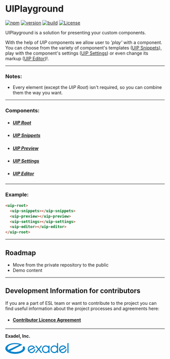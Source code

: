 # UIPlayground

[![npm](https://img.shields.io/npm/v/@exadel/ui-playground?style=for-the-badge)](https://www.npmjs.com/package/@exadel/ui-playground)
[![version](https://img.shields.io/github/package-json/v/exadel-inc/ui-playground?style=for-the-badge)](https://github.com/exadel-inc/ui-playground/releases/latest)
[![build](https://img.shields.io/github/workflow/status/exadel-inc/ui-playground/validate/main?style=for-the-badge)](https://github.com/exadel-inc/ui-playground/actions/workflows/validate.yml)
[![License](https://img.shields.io/badge/license-MIT-green.svg?style=for-the-badge)](./README.md)

UIPlayground is a solution for presenting your custom components.

With the help of *UIP* components we allow user to *'play'* with a component.
You can choose from the variety of component's templates ([UIP Snippets](./src/snippets/README.md)),
play with the component's settings ([UIP Settings](./src/settings/README.md))
or even change its markup ([UIP Editor](./src/editor/README.md))!.

---
### Notes:

- Every element (except the *UIP Root*) isn't required, so you can combine them the way you want.

---
### Components:
- ##### [UIP Root](./src/core/README.md)
- ##### [UIP Snippets](./src/snippets/README.md)
- ##### [UIP Preview](./src/preview/README.md)
- ##### [UIP Settings](./src/settings/README.md)
- ##### [UIP Editor](./src/editor/README.md)

---
### Example:
```html
<uip-root>
  <uip-snippets></uip-snippets>
  <uip-preview></uip-preview>
  <uip-settings></uip-settings>
  <uip-editor></uip-editor>
</uip-root>
```

---

## Roadmap

- Move from the private repository to the public
- Demo content

---

## Development Information for contributors

If you are a part of ESL team or want to contribute to the project
you can find useful information about the project processes and agreements here:


- #### [Contributor Licence Agreement](https://github.com/exadel-inc/ui-playground/blob/HEAD/CLA.md)

---

**Exadel, Inc.**

[![](./docs/images/exadel-logo.png)](https://exadel.com)
